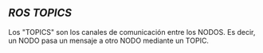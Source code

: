 ## ***ROS TOPICS***

Los "TOPICS" son los canales de comunicación entre los NODOS. Es decir, un NODO pasa un mensaje a otro NODO mediante un TOPIC.


